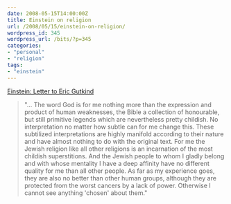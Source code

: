 ```yaml
---
date: 2008-05-15T14:00:00Z
title: Einstein on religion
url: /2008/05/15/einstein-on-religion/
wordpress_id: 345
wordpress_url: /bits/?p=345
categories:
- "personal"
- "religion"
tags:
- "einstein"
---
```

<a href="http://www.relativitybook.com/resources/Einstein_religion.html">Einstein: Letter to Eric Gutkind</a>

> "... The word God is for me nothing more than the expression and product of human weaknesses, the Bible a collection of honourable, but still primitive legends which are nevertheless pretty childish. No interpretation no matter how subtle can for me change this. These subtilized interpretations are highly manifold according to their nature and have almost nothing to do with the original text. For me the Jewish religion like all other religions is an incarnation of the most childish superstitions. And the Jewish people to whom I gladly belong and with whose mentality I have a deep affinity have no different quality for me than all other people. As far as my experience goes, they are also no better than other human groups, although they are protected from the worst cancers by a lack of power. Otherwise I cannot see anything 'chosen' about them."
